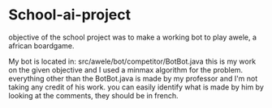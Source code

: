 # School-ai-project
objective of the school project was to make a working bot to play awele, a african boardgame.

My bot is located in: src/awele/bot/competitor/BotBot.java
this is my work on the given objective and I used a minmax algorithm for the problem.
everything other than the BotBot.java is made by my professor and I'm not taking any credit of his work.
you can easily identify what is made by him by looking at the comments, they should be in french.
